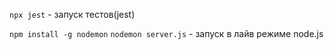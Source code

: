 `npx jest` - запуск тестов(jest)

`npm install -g nodemon`
`nodemon server.js` - запуск в лайв режиме node.js
